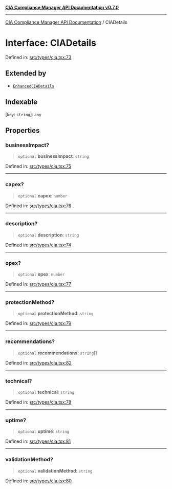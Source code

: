 [**CIA Compliance Manager API Documentation v0.7.0**](../README.md)

***

[CIA Compliance Manager API Documentation](../globals.md) / CIADetails

# Interface: CIADetails

Defined in: [src/types/cia.tsx:73](https://github.com/Hack23/cia-compliance-manager/blob/main/src/types/cia.tsx#L73)

## Extended by

- [`EnhancedCIADetails`](EnhancedCIADetails.md)

## Indexable

\[`key`: `string`\]: `any`

## Properties

### businessImpact?

> `optional` **businessImpact**: `string`

Defined in: [src/types/cia.tsx:75](https://github.com/Hack23/cia-compliance-manager/blob/main/src/types/cia.tsx#L75)

***

### capex?

> `optional` **capex**: `number`

Defined in: [src/types/cia.tsx:76](https://github.com/Hack23/cia-compliance-manager/blob/main/src/types/cia.tsx#L76)

***

### description?

> `optional` **description**: `string`

Defined in: [src/types/cia.tsx:74](https://github.com/Hack23/cia-compliance-manager/blob/main/src/types/cia.tsx#L74)

***

### opex?

> `optional` **opex**: `number`

Defined in: [src/types/cia.tsx:77](https://github.com/Hack23/cia-compliance-manager/blob/main/src/types/cia.tsx#L77)

***

### protectionMethod?

> `optional` **protectionMethod**: `string`

Defined in: [src/types/cia.tsx:79](https://github.com/Hack23/cia-compliance-manager/blob/main/src/types/cia.tsx#L79)

***

### recommendations?

> `optional` **recommendations**: `string`[]

Defined in: [src/types/cia.tsx:82](https://github.com/Hack23/cia-compliance-manager/blob/main/src/types/cia.tsx#L82)

***

### technical?

> `optional` **technical**: `string`

Defined in: [src/types/cia.tsx:78](https://github.com/Hack23/cia-compliance-manager/blob/main/src/types/cia.tsx#L78)

***

### uptime?

> `optional` **uptime**: `string`

Defined in: [src/types/cia.tsx:81](https://github.com/Hack23/cia-compliance-manager/blob/main/src/types/cia.tsx#L81)

***

### validationMethod?

> `optional` **validationMethod**: `string`

Defined in: [src/types/cia.tsx:80](https://github.com/Hack23/cia-compliance-manager/blob/main/src/types/cia.tsx#L80)
